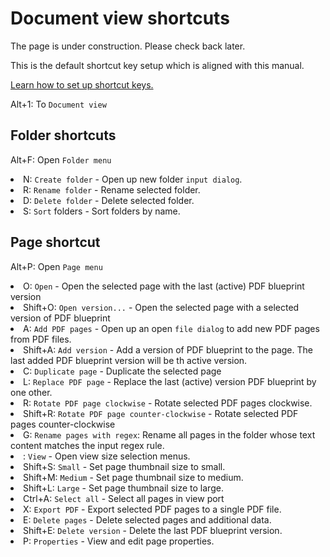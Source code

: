# Document view shortcuts

<p>
The page is under construction. Please check back later.
</p>

<note>This is the default shortcut key setup which is aligned with this manual.</note>

<a href="Settings.md" anchor="set-shortcut-keys"> Learn how to set up shortcut keys.</a>

<shortcut>Alt+1</shortcut>: To <code>Document view</code>

## Folder shortcuts

<shortcut>Alt+F</shortcut>: Open <code>Folder menu</code>

<list>
<li><shortcut>N</shortcut>: <code>Create folder</code> - Open up new folder <code>input dialog</code>.</li>
<li><shortcut>R</shortcut>: <code>Rename folder</code> - Rename selected folder.</li>
<li><shortcut>D</shortcut>: <code>Delete folder</code> - Delete selected folder.</li>
<li><shortcut>S</shortcut>: <code>Sort</code> folders - Sort folders by name.</li>
</list>

## Page shortcut

<shortcut>Alt+P</shortcut>: Open <code>Page menu</code>

<list>

<li><shortcut>O</shortcut>: <code>Open</code> - Open the selected page with the last (active) PDF blueprint version</li>

<li><shortcut>Shift+O</shortcut>: <code>Open version...</code> - Open the selected page with a selected version of PDF blueprint</li>

<li><shortcut>A</shortcut>: <code>Add PDF pages</code> - Open up an open <code>file dialog</code> to add new PDF pages from PDF files.</li>

<li><shortcut>Shift+A</shortcut>: <code>Add version</code> - Add a version of PDF blueprint to the page. The last added PDF blueprint version will be th active version.</li>

<li><shortcut>C</shortcut>: <code>Duplicate page</code> - Duplicate the selected page</li>        

<li><shortcut>L</shortcut>: <code>Replace PDF page</code> - Replace the last (active) version PDF blueprint by one other.</li>

<li><shortcut>R</shortcut>: <code>Rotate PDF page clockwise</code> - Rotate selected PDF pages clockwise.</li>

<li><shortcut>Shift+R</shortcut>: <code>Rotate PDF page counter-clockwise</code> - Rotate selected PDF pages counter-clockwise</li>

<li><shortcut>G</shortcut>: <code>Rename pages with regex</code>: Rename all pages in the folder whose text content matches the input regex rule.</li>

<li><shortcut></shortcut>: <code>View</code> - Open view size selection menus.
<list>
<li><shortcut>Shift+S</shortcut>: <code>Small</code> - Set page thumbnail size to small.</li>
<li><shortcut>Shift+M</shortcut>: <code>Medium</code> - Set page thumbnail size to medium.</li>
<li><shortcut>Shift+L</shortcut>: <code>Large</code> - Set page thumbnail size to large.</li>
</list>
</li>

<li><shortcut>Ctrl+A</shortcut>: <code>Select all</code> - Select all pages in view port</li>  
<li><shortcut>X</shortcut>: <code>Export PDF</code> - Export selected PDF pages to a single PDF file.</li>
<li><shortcut>E</shortcut>: <code>Delete pages</code> - Delete selected pages and additional data.</li>
<li><shortcut>Shift+E</shortcut>: <code>Delete version</code> - Delete the last PDF blueprint version.</li>
<li><shortcut>P</shortcut>: <code>Properties</code> - View and edit page properties.</li>

</list>
